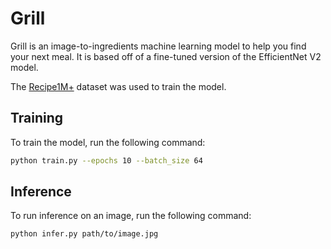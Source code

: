 # Grill

Grill is an image-to-ingredients machine learning model to help you find your next meal.
It is based off of a fine-tuned version of the EfficientNet V2 model.

The [Recipe1M+](http://pic2recipe.csail.mit.edu/) dataset was used to train the model.

## Training

To train the model, run the following command:

```bash
python train.py --epochs 10 --batch_size 64
```

## Inference

To run inference on an image, run the following command:

```bash
python infer.py path/to/image.jpg
```

